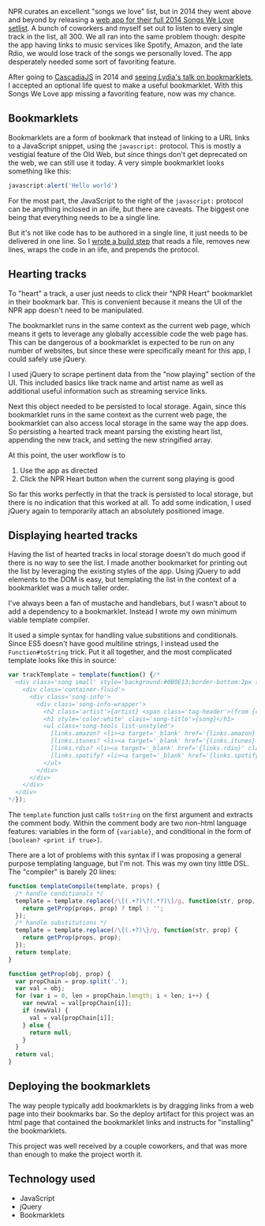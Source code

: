 NPR curates an excellent "songs we love" list, but in 2014 they went above and beyond by releasing a [web app for their full 2014 Songs We Love setlist](https://apps.npr.org/best-songs-2014/). A bunch of coworkers and myself set out to listen to every single track in the list, all 300. We all ran into the same problem though: despite the app having links to music services like Spotify, Amazon, and the late Rdio, we would lose track of the songs we personally loved. The app desperately needed some sort of favoriting feature.

After going to [CascadiaJS](https://2014.cascadiajs.com/) in 2014 and [seeing Lydia's talk on bookmarklets](https://www.youtube.com/watch?v=h-BzNxuu2yw), I accepted an optional life quest to make a useful bookmarklet. With this Songs We Love app missing a favoriting feature, now was my chance.

## Bookmarklets

Bookmarklets are a form of bookmark that instead of linking to a URL links to a JavaScript snippet, using the `javascript:` protocol. This is mostly a vestigial feature of the Old Web, but since things don't get deprecated on the web, we can still use it today. A very simple bookmarklet looks something like this:

```js
javascript:alert('Hello world')
```

For the most part, the JavaScript to the right of the `javascript:` protocol can be anything inclosed in an iife, but there are caveats. The biggest one being that everything needs to be a single line.

But it's not like code has to be authored in a single line, it just needs to be delivered in one line. So I [wrote a build step](https://github.com/DingoEatingFuzz/npr-music-we-love-bookmarklets/blob/master/index.js) that reads a file, removes new lines, wraps the code in an iife, and prepends the protocol.

## Hearting tracks

To "heart" a track, a user just needs to click their "NPR Heart" bookmarklet in their bookmark bar. This is convenient because it means the UI of the NPR app doesn't need to be manipulated.

The bookmarklet runs in the same context as the current web page, which means it gets to leverage any globally accessible code the web page has. This can be dangerous of a bookmarklet is expected to be run on any number of websites, but since these were specifically meant for this app, I could safely use jQuery.

I used jQuery to scrape pertinent data from the "now playing" section of the UI. This included basics like track name and artist name as well as additional useful information such as streaming service links.

Next this object needed to be persisted to local storage. Again, since this bookmarklet runs in the same context as the current web page, the bookmarklet can also access local storage in the same way the app does. So persisting a hearted track meant parsing the existing heart list, appending the new track, and setting the new stringified array.

At this point, the user workflow is to

1. Use the app as directed
2. Click the NPR Heart button when the current song playing is good

So far this works perfectly in that the track is persisted to local storage, but there is no indication that this worked at all. To add some indication, I used jQuery again to temporarily attach an absolutely positioned image.

## Displaying hearted tracks

Having the list of hearted tracks in local storage doesn't do much good if there is no way to see the list. I made another bookmarket for printing out the list by leveraging the existing styles of the app. Using jQuery to add elements to the DOM is easy, but templating the list in the context of a bookmarklet was a much taller order.

I've always been a fan of mustache and handlebars, but I wasn't about to add a dependency to a bookmarklet. Instead I wrote my own minimum viable template compiler.

It used a simple syntax for handling value substitions and conditionals. Since ES5 doesn't have good multiline strings, I instead used the `Function#toString` trick. Put it all together, and the most complicated template looks like this in source:

```js
var trackTemplate = template(function() {/*
  <div class='song small' style='background:#0B0E13;border-bottom:2px solid #2F4C5A;'>
    <div class='container-fluid'>
      <div class='song-info'>
        <div class='song-info-wrapper'>
          <h2 class='artist'>{artist} <span class='tag-header'>(from {contributor})</span></h2>
          <h1 style='color:white' class='song-title'>{song}</h1>
          <ul class='song-tools list-unstyled'>
            [links.amazon? <li><a target='_blank' href='{links.amazon}' class='amazon'><span class='icon-amazon'></span></a> ]
            [links.itunes? <li><a target='_blank' href='{links.itunes}' class='itunes'><span class='icon-apple'></span></a> ]
            [links.rdio? <li><a target='_blank' href='{links.rdio}' class='rdio'><span class='icon-rdio'></span></a> ]
            [links.spotify? <li><a target='_blank' href='{links.spotify}' class='spotify'><span class='icon-spotify-circled'></span></a> ]
          </ul>
        </div>
      </div>
    </div>
  </div>
*/});
```

The `template` function just calls `toString` on the first argument and extracts the comment body. Within the comment body are two non-html language features: variables in the form of `{variable}`, and conditional in the form of `[boolean? <print if true>]`.

There are a lot of problems with this syntax if I was proposing a general purpose templating language, but I'm not. This was my own tiny little DSL. The "compiler" is barely 20 lines:

```js
function templateCompile(template, props) {
  /* handle conditionals */
  template = template.replace(/\[(.+?)\?(.*?)\]/g, function(str, prop, tmpl) {
    return getProp(props, prop) ? tmpl : '';
  });
  /* handle substitutions */
  template = template.replace(/\{(.+?)\}/g, function(str, prop) {
    return getProp(props, prop);
  });
  return template;
}

function getProp(obj, prop) {
  var propChain = prop.split('.');
  var val = obj;
  for (var i = 0, len = propChain.length; i < len; i++) {
    var newVal = val[propChain[i]];
    if (newVal) {
      val = val[propChain[i]];
    } else {
      return null;
    }
  }
  return val;
}
```

## Deploying the bookmarklets

The way people typically add bookmarklets is by dragging links from a web page into their bookmarks bar. So the deploy artifact for this project was an html page that contained the bookmarklet links and instructs for "installing" the bookmarklets.

This project was well received by a couple coworkers, and that was more than enough to make the project worth it.

## Technology used

- JavaScript
- jQuery
- Bookmarklets

